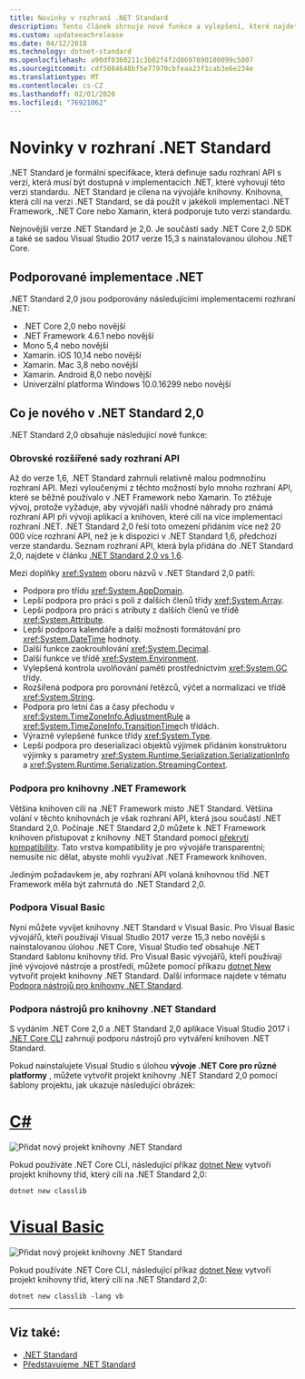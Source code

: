 ```yaml
---
title: Novinky v rozhraní .NET Standard
description: Tento článek shrnuje nové funkce a vylepšení, které najdete v každé nové verzi .NET Standard.
ms.custom: updateeachrelease
ms.date: 04/12/2018
ms.technology: dotnet-standard
ms.openlocfilehash: a90df0360211c3b02f4f2d8697890180099c5807
ms.sourcegitcommit: cdf5084648bf5e77970cbfeaa23f1cab3e6e234e
ms.translationtype: MT
ms.contentlocale: cs-CZ
ms.lasthandoff: 02/01/2020
ms.locfileid: "76921062"
---
```

# <a name="whats-new-in-the-net-standard"></a>Novinky v rozhraní .NET Standard

.NET Standard je formální specifikace, která definuje sadu rozhraní API s verzí, která musí být dostupná v implementacích .NET, které vyhovují této verzi standardu. .NET Standard je cílena na vývojáře knihovny. Knihovna, která cílí na verzi .NET Standard, se dá použít v jakékoli implementaci .NET Framework, .NET Core nebo Xamarin, která podporuje tuto verzi standardu.

Nejnovější verze .NET Standard je 2,0. Je součástí sady .NET Core 2,0 SDK a také se sadou Visual Studio 2017 verze 15,3 s nainstalovanou úlohou .NET Core.

## <a name="supported-net-implementations"></a>Podporované implementace .NET

.NET Standard 2,0 jsou podporovány následujícími implementacemi rozhraní .NET:

- .NET Core 2,0 nebo novější
- .NET Framework 4.6.1 nebo novější
- Mono 5,4 nebo novější
- Xamarin. iOS 10,14 nebo novější
- Xamarin. Mac 3,8 nebo novější
- Xamarin. Android 8,0 nebo novější
- Univerzální platforma Windows 10.0.16299 nebo novější

## <a name="whats-new-in-the-net-standard-20"></a>Co je nového v .NET Standard 2,0

.NET Standard 2,0 obsahuje následující nové funkce:

### <a name="a-vastly-expanded-set-of-apis"></a>Obrovské rozšířené sady rozhraní API

Až do verze 1,6, .NET Standard zahrnuli relativně malou podmnožinu rozhraní API. Mezi vyloučenými z těchto možností bylo mnoho rozhraní API, které se běžně používalo v .NET Framework nebo Xamarin. To ztěžuje vývoj, protože vyžaduje, aby vývojáři našli vhodné náhrady pro známá rozhraní API při vývoji aplikací a knihoven, které cílí na více implementací rozhraní .NET. .NET Standard 2,0 řeší toto omezení přidáním více než 20 000 více rozhraní API, než je k dispozici v .NET Standard 1,6, předchozí verze standardu. Seznam rozhraní API, která byla přidána do .NET Standard 2,0, najdete v článku [.NET Standard 2,0 vs 1,6](https://raw.githubusercontent.com/dotnet/standard/master/docs/versions/netstandard2.0_diff.md).

Mezi doplňky <xref:System> oboru názvů v .NET Standard 2,0 patří:

- Podpora pro třídu <xref:System.AppDomain>.
- Lepší podpora pro práci s poli z dalších členů třídy <xref:System.Array>.
- Lepší podpora pro práci s atributy z dalších členů ve třídě <xref:System.Attribute>.
- Lepší podpora kalendáře a další možnosti formátování pro <xref:System.DateTime> hodnoty.
- Další funkce zaokrouhlování <xref:System.Decimal>.
- Další funkce ve třídě <xref:System.Environment>.
- Vylepšená kontrola uvolňování paměti prostřednictvím <xref:System.GC> třídy.
- Rozšířená podpora pro porovnání řetězců, výčet a normalizaci ve třídě <xref:System.String>.
- Podpora pro letní čas a časy přechodu v <xref:System.TimeZoneInfo.AdjustmentRule> a <xref:System.TimeZoneInfo.TransitionTime>ch třídách.
- Výrazně vylepšené funkce třídy <xref:System.Type>.
- Lepší podpora pro deserializaci objektů výjimek přidáním konstruktoru výjimky s parametry <xref:System.Runtime.Serialization.SerializationInfo> a <xref:System.Runtime.Serialization.StreamingContext>.

### <a name="support-for-net-framework-libraries"></a>Podpora pro knihovny .NET Framework

Většina knihoven cílí na .NET Framework místo .NET Standard. Většina volání v těchto knihovnách je však rozhraní API, která jsou součástí .NET Standard 2,0. Počínaje .NET Standard 2,0 můžete k .NET Framework knihoven přistupovat z knihovny .NET Standard pomocí [překrytí kompatibility](https://github.com/dotnet/standard/blob/master/docs/planning/netstandard-2.0/README.md#assembly-unification). Tato vrstva kompatibility je pro vývojáře transparentní; nemusíte nic dělat, abyste mohli využívat .NET Framework knihoven.

Jediným požadavkem je, aby rozhraní API volaná knihovnou tříd .NET Framework měla být zahrnutá do .NET Standard 2,0.

### <a name="support-for-visual-basic"></a>Podpora Visual Basic

Nyní můžete vyvíjet knihovny .NET Standard v Visual Basic. Pro Visual Basic vývojářů, kteří používají Visual Studio 2017 verze 15,3 nebo novější s nainstalovanou úlohou .NET Core, Visual Studio teď obsahuje .NET Standard šablonu knihovny tříd. Pro Visual Basic vývojářů, kteří používají jiné vývojové nástroje a prostředí, můžete pomocí příkazu [dotnet New](../../core/tools/dotnet-new.md) vytvořit projekt knihovny .NET Standard. Další informace najdete v tématu [Podpora nástrojů pro knihovny .NET Standard](#tooling-support-for-net-standard-libraries).

### <a name="tooling-support-for-net-standard-libraries"></a>Podpora nástrojů pro knihovny .NET Standard

S vydáním .NET Core 2,0 a .NET Standard 2,0 aplikace Visual Studio 2017 i [.NET Core CLI](../../core/tools/index.md) zahrnují podporu nástrojů pro vytváření knihoven .NET Standard.

Pokud nainstalujete Visual Studio s úlohou **vývoje .NET Core pro různé platformy** , můžete vytvořit projekt knihovny .NET Standard 2,0 pomocí šablony projektu, jak ukazuje následující obrázek:

<!-- markdownlint-disable MD025 -->

# <a name="ctabcsharp"></a>[C#](#tab/csharp)

![Přidat nový projekt knihovny .NET Standard](./media/std-project-cs.png)

Pokud používáte .NET Core CLI, následující příkaz [dotnet New](../../core/tools/dotnet-new.md) vytvoří projekt knihovny tříd, který cílí na .NET Standard 2,0:

```dotnetcli
dotnet new classlib
```

# <a name="visual-basictabvb"></a>[Visual Basic](#tab/vb)

![Přidat nový projekt knihovny .NET Standard](./media/std-project-vb.png)

Pokud používáte .NET Core CLI, následující příkaz [dotnet New](../../core/tools/dotnet-new.md) vytvoří projekt knihovny tříd, který cílí na .NET Standard 2,0:

```dotnetcli
dotnet new classlib -lang vb
```

---

## <a name="see-also"></a>Viz také:

- [.NET Standard](../net-standard.md)
- [Představujeme .NET Standard](https://devblogs.microsoft.com/dotnet/introducing-net-standard/)

